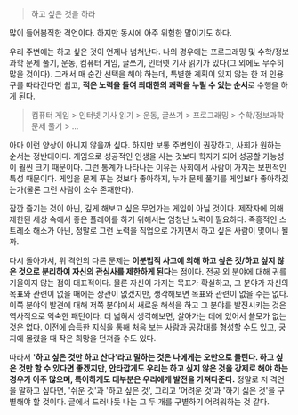 > 하고 싶은 것을 하라

많이 들어봄직한 격언이다. 하지만 동시에 아주 위험한 말이기도 하다.

우리 주변에는 하고 싶은 것이 언제나 넘쳐난다. 나의 경우에는 프로그래밍 및 수학/정보과학 문제 풀기, 운동, 컴퓨터 게임, 글쓰기, 인터넷 기사 읽기가 있다(그 외에도 무수히 많을 것이다). 그래서 매 순간 선택을 해야 하는데, 특별한 계획이 있지 않는 한 저 인용구를 따라간다면 쉽고, **적은 노력을 들여 최대한의 쾌락을 누릴 수 있는 순서**로 수행을 하게 된다.

> 컴퓨터 게임 > 인터넷 기사 읽기 > 운동, 글쓰기 > 프로그래밍 > 수학/정보과학 문제 풀기 > ...

아마 이런 양상이 아니지 않을까 싶다. 하지만 보통 주변인이 권장하고, 사회가 원하는 순서는 정반대이다. 게임으로 성공적인 인생을 사는 것보다 학자가 되어 성공할 가능성이 훨씬 크기 때문이다. 그런 통계가 나타나는 이유는 사회에서 사람이 가지는 보편적인 특성 때문이다. 게임을 문제 푸는 것보다 좋아하지, 누가 문제 풀기를 게임보다 좋아하겠는가(물론 그런 사람이 소수 존재한다).

잠깐 즐기는 것이 아닌, 깊게 해보고 싶은 무언가는 게임이 아닐 것이다. 제작자에 의해 제한된 세상 속에서 좋은 플레이를 하기 위해서는 엄청난 노력이 필요하다. 즉흥적인 스트레소 해소가 아닌, 정말로 그런 노력을 직업으로 가지면서 하고 싶은 사람이 몇이나 될까.

다시 돌아가서, 위 격언의 다른 문제는 **이분법적 사고에 의해 하고 싶은 것/하고 싶지 않은 것으로 분리하여 자신의 관심사를 제한하게 된다**는 점이다. 전공 외 분야에 대해 귀를 기울이지 않는 점이 대표적이다. 물론 자신이 가지는 목표가 확실하고, 그 분야가 자신의 목표와 관련이 없을 때에는 상관이 없겠지만, 생각해보면 목표와 관련이 없을 수는 없다. 이쪽 분야의 발견에 대해 저쪽 분야에서 새로운 해석을 하고 그 분야를 발전시키는 것은 역사적으로 익숙한 패턴이다. 더 넓혀서 생각해보면, 살아가는 데에 있어서 쓸모가 없는 것은 없다. 이전에 습득한 지식을 통해 처음 보는 사람과 공감대를 형성할 수도 있고, 궁지에 몰렸을 때 작은 희망을 던져줄 수도 있다.

따라서 **'하고 싶은 것만 하고 산다'라고 말하는 것은 나에게는 오만으로 들린다. 하고 싶은 것만 할 수 있다면 좋겠지만, 안타깝게도 우리는 하고 싶지 않은 것을 강제로 해야 하는 경우가 아주 많으며, 특이하게도 대부분은 우리에게 발전을 가져다준다.** 정말로 저 격언을 말하고 싶다면, '쉬운 것'과 '하고 싶은 것', 그리고 '어려운 것'과 '하기 싫은 것'을 구별해야 할 것이다. 글에서 드러나듯 나는 그 두 개를 구별하기 어려워하는 것 같다.